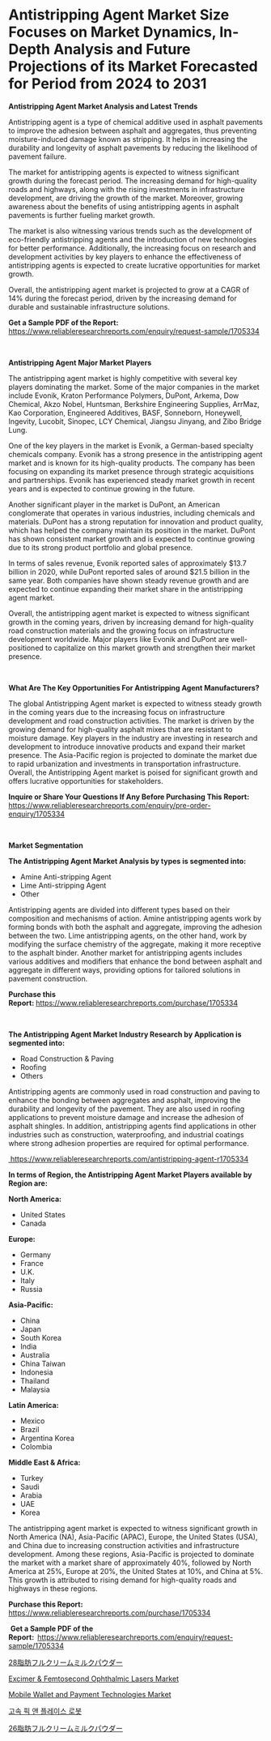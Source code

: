 <p><h1>Antistripping Agent Market Size Focuses on Market Dynamics, In-Depth Analysis and Future Projections of its Market Forecasted for Period from 2024 to 2031</h1></p><p><strong>Antistripping Agent Market Analysis and Latest Trends</strong></p>
<p><p>Antistripping agent is a type of chemical additive used in asphalt pavements to improve the adhesion between asphalt and aggregates, thus preventing moisture-induced damage known as stripping. It helps in increasing the durability and longevity of asphalt pavements by reducing the likelihood of pavement failure.</p><p>The market for antistripping agents is expected to witness significant growth during the forecast period. The increasing demand for high-quality roads and highways, along with the rising investments in infrastructure development, are driving the growth of the market. Moreover, growing awareness about the benefits of using antistripping agents in asphalt pavements is further fueling market growth.</p><p>The market is also witnessing various trends such as the development of eco-friendly antistripping agents and the introduction of new technologies for better performance. Additionally, the increasing focus on research and development activities by key players to enhance the effectiveness of antistripping agents is expected to create lucrative opportunities for market growth.</p><p>Overall, the antistripping agent market is projected to grow at a CAGR of 14% during the forecast period, driven by the increasing demand for durable and sustainable infrastructure solutions.</p></p>
<p><strong>Get a Sample PDF of the Report:&nbsp;</strong> <a href="https://www.reliableresearchreports.com/enquiry/request-sample/1705334">https://www.reliableresearchreports.com/enquiry/request-sample/1705334</a></p>
<p>&nbsp;</p>
<p><strong>Antistripping Agent Major Market Players</strong></p>
<p><p>The antistripping agent market is highly competitive with several key players dominating the market. Some of the major companies in the market include Evonik, Kraton Performance Polymers, DuPont, Arkema, Dow Chemical, Akzo Nobel, Huntsman, Berkshire Engineering Supplies, ArrMaz, Kao Corporation, Engineered Additives, BASF, Sonneborn, Honeywell, Ingevity, Lucobit, Sinopec, LCY Chemical, Jiangsu Jinyang, and Zibo Bridge Lung.</p><p>One of the key players in the market is Evonik, a German-based specialty chemicals company. Evonik has a strong presence in the antistripping agent market and is known for its high-quality products. The company has been focusing on expanding its market presence through strategic acquisitions and partnerships. Evonik has experienced steady market growth in recent years and is expected to continue growing in the future.</p><p>Another significant player in the market is DuPont, an American conglomerate that operates in various industries, including chemicals and materials. DuPont has a strong reputation for innovation and product quality, which has helped the company maintain its position in the market. DuPont has shown consistent market growth and is expected to continue growing due to its strong product portfolio and global presence.</p><p>In terms of sales revenue, Evonik reported sales of approximately $13.7 billion in 2020, while DuPont reported sales of around $21.5 billion in the same year. Both companies have shown steady revenue growth and are expected to continue expanding their market share in the antistripping agent market.</p><p>Overall, the antistripping agent market is expected to witness significant growth in the coming years, driven by increasing demand for high-quality road construction materials and the growing focus on infrastructure development worldwide. Major players like Evonik and DuPont are well-positioned to capitalize on this market growth and strengthen their market presence.</p></p>
<p>&nbsp;</p>
<p><strong>What Are The Key Opportunities For Antistripping Agent Manufacturers?</strong></p>
<p><p>The global Antistripping Agent market is expected to witness steady growth in the coming years due to the increasing focus on infrastructure development and road construction activities. The market is driven by the growing demand for high-quality asphalt mixes that are resistant to moisture damage. Key players in the industry are investing in research and development to introduce innovative products and expand their market presence. The Asia-Pacific region is projected to dominate the market due to rapid urbanization and investments in transportation infrastructure. Overall, the Antistripping Agent market is poised for significant growth and offers lucrative opportunities for stakeholders.</p></p>
<p><strong>Inquire or Share Your Questions If Any Before Purchasing This Report:</strong> <a href="https://www.reliableresearchreports.com/enquiry/pre-order-enquiry/1705334">https://www.reliableresearchreports.com/enquiry/pre-order-enquiry/1705334</a></p>
<p>&nbsp;</p>
<p><strong>Market Segmentation</strong></p>
<p><strong>The Antistripping Agent Market Analysis by types is segmented into:</strong></p>
<p><ul><li>Amine Anti-stripping Agent</li><li>Lime Anti-stripping Agent</li><li>Other</li></ul></p>
<p><p>Antistripping agents are divided into different types based on their composition and mechanisms of action. Amine antistripping agents work by forming bonds with both the asphalt and aggregate, improving the adhesion between the two. Lime antistripping agents, on the other hand, work by modifying the surface chemistry of the aggregate, making it more receptive to the asphalt binder. Another market for antistripping agents includes various additives and modifiers that enhance the bond between asphalt and aggregate in different ways, providing options for tailored solutions in pavement construction.</p></p>
<p><strong>Purchase this Report:&nbsp;</strong><a href="https://www.reliableresearchreports.com/purchase/1705334">https://www.reliableresearchreports.com/purchase/1705334</a></p>
<p>&nbsp;</p>
<p><strong>The Antistripping Agent Market Industry Research by Application is segmented into:</strong></p>
<p><ul><li>Road Construction & Paving</li><li>Roofing</li><li>Others</li></ul></p>
<p><p>Antistripping agents are commonly used in road construction and paving to enhance the bonding between aggregates and asphalt, improving the durability and longevity of the pavement. They are also used in roofing applications to prevent moisture damage and increase the adhesion of asphalt shingles. In addition, antistripping agents find applications in other industries such as construction, waterproofing, and industrial coatings where strong adhesion properties are required for optimal performance.</p></p>
<p><a href="https://www.reliableresearchreports.com/antistripping-agent-r1705334">&nbsp;https://www.reliableresearchreports.com/antistripping-agent-r1705334</a></p>
<p><strong>In terms of Region, the Antistripping Agent Market Players available by Region are:</strong></p>
<p>
    <p> <strong> North America: </strong>
        <ul>
            <li>United States</li>
            <li>Canada</li>
        </ul>
        </p> 
    <p> <strong> Europe: </strong>
        <ul>
            <li>Germany</li>
            <li>France</li>
            <li>U.K.</li>
            <li>Italy</li>
            <li>Russia</li>
        </ul>
        </p> 
    <p> <strong> Asia-Pacific: </strong>
        <ul>
            <li>China</li>
            <li>Japan</li>
            <li>South Korea</li>
            <li>India</li>
            <li>Australia</li>
            <li>China Taiwan</li>
            <li>Indonesia</li>
            <li>Thailand</li>
            <li>Malaysia</li>
        </ul>
        </p> 
    <p> <strong> Latin America: </strong>
        <ul>
            <li>Mexico</li>
            <li>Brazil</li>
            <li>Argentina Korea</li>
            <li>Colombia</li>
        </ul>
        </p> 
    <p> <strong> Middle East & Africa: </strong>
        <ul>
            <li>Turkey</li>
            <li>Saudi</li>
            <li>Arabia</li>
            <li>UAE</li>
            <li>Korea</li>
        </ul>
    </p>
    </p>
<p><p>The antistripping agent market is expected to witness significant growth in North America (NA), Asia-Pacific (APAC), Europe, the United States (USA), and China due to increasing construction activities and infrastructure development. Among these regions, Asia-Pacific is projected to dominate the market with a market share of approximately 40%, followed by North America at 25%, Europe at 20%, the United States at 10%, and China at 5%. This growth is attributed to rising demand for high-quality roads and highways in these regions.</p></p>
<p><strong>Purchase this Report: </strong><a href="https://www.reliableresearchreports.com/purchase/1705334">https://www.reliableresearchreports.com/purchase/1705334</a></p>
<p>&nbsp;<strong>Get a Sample PDF of the Report:&nbsp;&nbsp;</strong><a href="https://www.reliableresearchreports.com/enquiry/request-sample/1705334">https://www.reliableresearchreports.com/enquiry/request-sample/1705334</a></p>
<p><strong></strong></p>
<p><p><a href="https://github.com/roulaayoub-saad/Market-Research-Report-List-1/blob/main/3500011124965.md">28脂肪フルクリームミルクパウダー</a></p><p><a href="https://github.com/arionmp/Market-Research-Report-List-3/blob/main/excimer-femtosecond-ophthalmic-lasers-market.md">Excimer & Femtosecond Ophthalmic Lasers Market</a></p><p><a href="https://github.com/SheilaBruen2023/Market-Research-Report-List-1/blob/main/mobile-wallet-and-payment-technologies-market.md">Mobile Wallet and Payment Technologies Market</a></p><p><a href="https://github.com/vsckjg50460/Market-Research-Report-List-2/blob/main/3281847111869.md">고속 픽 앤 플레이스 로봇</a></p><p><a href="https://github.com/zjkmgcs938405/Market-Research-Report-List-2/blob/main/9114783124964.md">26脂肪フルクリームミルクパウダー</a></p></p>